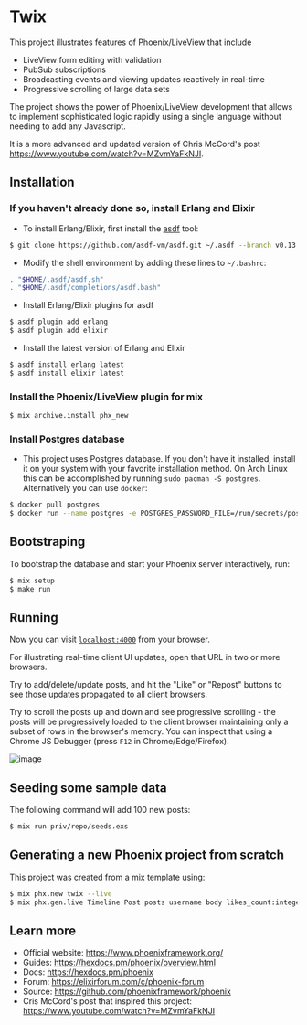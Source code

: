 # Twix

This project illustrates features of Phoenix/LiveView that include

  * LiveView form editing with validation
  * PubSub subscriptions
  * Broadcasting events and viewing updates reactively in real-time
  * Progressive scrolling of large data sets

The project shows the power of Phoenix/LiveView development that allows
to implement sophisticated logic rapidly using a single language without
needing to add any Javascript.

It is a more advanced and updated version of Chris McCord's post
https://www.youtube.com/watch?v=MZvmYaFkNJI.

## Installation

### If you haven't already done so, install Erlang and Elixir

- To install Erlang/Elixir, first install the [asdf](https://asdf-vm.com/guide/getting-started.html) tool:

```bash
$ git clone https://github.com/asdf-vm/asdf.git ~/.asdf --branch v0.13.1
```
- Modify the shell environment by adding these lines to `~/.bashrc`:
```bash
. "$HOME/.asdf/asdf.sh"
. "$HOME/.asdf/completions/asdf.bash"
```

- Install Erlang/Elixir plugins for asdf
```bash
$ asdf plugin add erlang
$ asdf plugin add elixir
```

- Install the latest version of Erlang and Elixir
```bash
$ asdf install erlang latest
$ asdf install elixir latest
```

### Install the Phoenix/LiveView plugin for mix

```bash
$ mix archive.install phx_new
```

### Install Postgres database

- This project uses Postgres database. If you don't have it installed,
  install it on your system with your favorite installation method. On Arch
  Linux this can be accomplished by running `sudo pacman -S postgres`.
  Alternatively you can use `docker`:
```bash
$ docker pull postgres
$ docker run --name postgres -e POSTGRES_PASSWORD_FILE=/run/secrets/postgres-passwd -d postgres
```

## Bootstraping

To bootstrap the database and start your Phoenix server interactively, run:

```bash
$ mix setup
$ make run
```

## Running

Now you can visit [`localhost:4000`](http://localhost:4000) from your browser.

For illustrating real-time client UI updates, open that URL in two or more
browsers.

Try to add/delete/update posts, and hit the "Like" or "Repost" buttons to see
those updates propagated to all client browsers.

Try to scroll the posts up and down and see progressive scrolling - the posts
will be progressively loaded to the client browser maintaining only a subset
of rows in the browser's memory.  You can inspect that using a Chrome JS
Debugger (press `F12` in Chrome/Edge/Firefox).

![image](https://github.com/saleyn/workshop-twix/assets/272543/2cc5c545-9be0-457d-be39-8aa7b695478f)

## Seeding some sample data

The following command will add 100 new posts:

```bash
$ mix run priv/repo/seeds.exs
```

## Generating a new Phoenix project from scratch

This project was created from a mix template using:

```bash
$ mix phx.new twix --live
$ mix phx.gen.live Timeline Post posts username body likes_count:integer repost_count:integer
```

## Learn more

  * Official website: https://www.phoenixframework.org/
  * Guides: https://hexdocs.pm/phoenix/overview.html
  * Docs: https://hexdocs.pm/phoenix
  * Forum: https://elixirforum.com/c/phoenix-forum
  * Source: https://github.com/phoenixframework/phoenix
  * Cris McCord's post that inspired this project:
    https://www.youtube.com/watch?v=MZvmYaFkNJI
